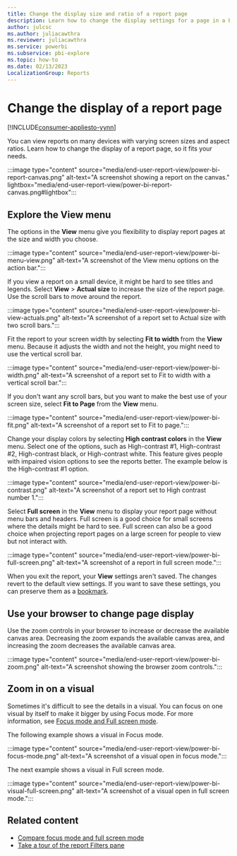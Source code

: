 ```yaml
---
title: Change the display size and ratio of a report page
description: Learn how to change the display settings for a page in a Power BI report by using the View menu or browser settings.
author: julcsc
ms.author: juliacawthra
ms.reviewer: juliacawthra
ms.service: powerbi
ms.subservice: pbi-explore
ms.topic: how-to
ms.date: 02/13/2023
LocalizationGroup: Reports
---
```


# Change the display of a report page

[!INCLUDE[consumer-appliesto-yynn](../includes/consumer-appliesto-yyny.md)]

You can view reports on many devices with varying screen sizes and aspect ratios. Learn how to change the display of a report page, so it fits your needs.

:::image type="content" source="media/end-user-report-view/power-bi-report-canvas.png" alt-text="A screenshot showing a report on the canvas." lightbox="media/end-user-report-view/power-bi-report-canvas.png#lightbox":::

## Explore the View menu

The options in the **View** menu give you flexibility to display report pages at the size and width you choose.

:::image type="content" source="media/end-user-report-view/power-bi-menu-view.png" alt-text="A screenshot of the View menu options on the action bar.":::

If you view a report on a small device, it might be hard to see titles and legends. Select **View** > **Actual size** to increase the size of the report page. Use the scroll bars to move around the report.

:::image type="content" source="media/end-user-report-view/power-bi-view-actuals.png" alt-text="A screenshot of a report set to Actual size with two scroll bars.":::

Fit the report to your screen width by selecting **Fit to width** from the **View** menu. Because it adjusts the width and not the height, you might need to use the vertical scroll bar.

:::image type="content" source="media/end-user-report-view/power-bi-width.png" alt-text="A screenshot of a report set to Fit to width with a vertical scroll bar.":::

If you don't want any scroll bars, but you want to make the best use of your screen size, select **Fit to Page** from the **View** menu.

:::image type="content" source="media/end-user-report-view/power-bi-fit.png" alt-text="A screenshot of a report set to Fit to page.":::

Change your display colors by selecting **High contrast colors** in the **View** menu. Select one of the options, such as High-contrast #1, High-contrast #2, High-contrast black, or High-contrast white. This feature gives people with impaired vision options to see the reports better. The example below is the High-contrast #1 option.

:::image type="content" source="media/end-user-report-view/power-bi-contrast.png" alt-text="A screenshot of a report set to High contrast number 1.":::

Select **Full screen** in the **View** menu to display your report page without menu bars and headers. Full screen is a good choice for small screens where the details might be hard to see. Full screen can also be a good choice when projecting report pages on a large screen for people to view but not interact with.  

:::image type="content" source="media/end-user-report-view/power-bi-full-screen.png" alt-text="A screenshot of a report in full screen mode.":::

When you exit the report, your **View** settings aren't saved. The changes revert to the default view settings. If you want to save these settings, you can preserve them as a [bookmark](end-user-bookmarks.md).

## Use your browser to change page display

Use the zoom controls in your browser to increase or decrease the available canvas area. Decreasing the zoom expands the available canvas area, and increasing the zoom decreases the available canvas area.

:::image type="content" source="media/end-user-report-view/power-bi-zoom.png" alt-text="A screenshot showing the browser zoom controls.":::

## Zoom in on a visual

Sometimes it's difficult to see the details in a visual. You can focus on one visual by itself to make it bigger by using Focus mode. For more information, see [Focus mode and Full screen mode](end-user-focus.md).

The following example shows a visual in Focus mode.

:::image type="content" source="media/end-user-report-view/power-bi-focus-mode.png" alt-text="A screenshot of a visual open in focus mode.":::

The next example shows a visual in Full screen mode.

:::image type="content" source="media/end-user-report-view/power-bi-visual-full-screen.png" alt-text="A screenshot of a visual open in full screen mode.":::

## Related content

- [Compare focus mode and full screen mode](end-user-focus.md)
- [Take a tour of the report Filters pane](end-user-report-filter.md) 
